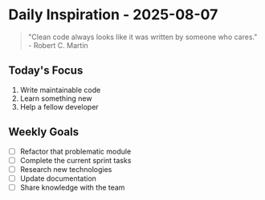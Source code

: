 # Daily Inspiration - 2025-08-07

> "Clean code always looks like it was written by someone who cares." - Robert C. Martin

## Today's Focus

1. Write maintainable code
2. Learn something new
3. Help a fellow developer

## Weekly Goals

- [ ] Refactor that problematic module
- [ ] Complete the current sprint tasks
- [ ] Research new technologies
- [ ] Update documentation
- [ ] Share knowledge with the team
